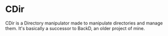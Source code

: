 # CDir
CDir is a Directory manipulator made to manipulate directories and manage them. It's basically a successor to BackD, an older project of mine.
